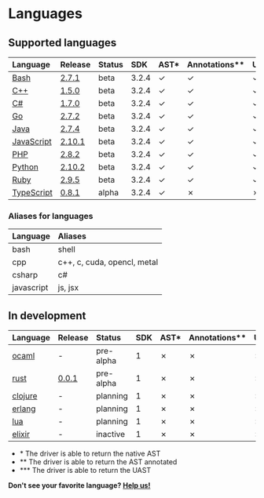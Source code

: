 <!-- Code generated by 'make languages' DO NOT EDIT. -->
# Languages

## Supported languages

| Language   | Release | Status | SDK  | AST\* | Annotations\*\* | UAST\*\*\* | Container | Maintainer |
| :--------- | :------ | :----- | :--- | :--- | :------------- | :----- | :-------- | :--------- |
| [Bash](https://github.com/bblfsh/bash-driver) | [2.7.1](https://github.com/bblfsh/bash-driver/releases/tag/v2.7.1) | beta | 3.2.4 | ✓ | ✓ | ✓ | [✓](https://hub.docker.com/r/bblfsh/bash-driver/) | [bzz](https://github.com/bzz) |
| [C++](https://github.com/bblfsh/cpp-driver) | [1.5.0](https://github.com/bblfsh/cpp-driver/releases/tag/v1.5.0) | beta | 3.2.4 | ✓ | ✓ | ✓ | [✓](https://hub.docker.com/r/bblfsh/cpp-driver/) | [ncordon](https://github.com/ncordon) |
| [C#](https://github.com/bblfsh/csharp-driver) | [1.7.0](https://github.com/bblfsh/csharp-driver/releases/tag/v1.7.0) | beta | 3.2.4 | ✓ | ✓ | ✓ | [✓](https://hub.docker.com/r/bblfsh/csharp-driver/) | [dennwc](https://github.com/dennwc) |
| [Go](https://github.com/bblfsh/go-driver) | [2.7.2](https://github.com/bblfsh/go-driver/releases/tag/v2.7.2) | beta | 3.2.4 | ✓ | ✓ | ✓ | [✓](https://hub.docker.com/r/bblfsh/go-driver/) | [dennwc](https://github.com/dennwc) |
| [Java](https://github.com/bblfsh/java-driver) | [2.7.4](https://github.com/bblfsh/java-driver/releases/tag/v2.7.4) | beta | 3.2.4 | ✓ | ✓ | ✓ | [✓](https://hub.docker.com/r/bblfsh/java-driver/) | [ncordon](https://github.com/ncordon) |
| [JavaScript](https://github.com/bblfsh/javascript-driver) | [2.10.1](https://github.com/bblfsh/javascript-driver/releases/tag/v2.10.1) | beta | 3.2.4 | ✓ | ✓ | ✓ | [✓](https://hub.docker.com/r/bblfsh/javascript-driver/) | [kuba--](https://github.com/kuba--) |
| [PHP](https://github.com/bblfsh/php-driver) | [2.8.2](https://github.com/bblfsh/php-driver/releases/tag/v2.8.2) | beta | 3.2.4 | ✓ | ✓ | ✓ | [✓](https://hub.docker.com/r/bblfsh/php-driver/) | [kuba--](https://github.com/kuba--) |
| [Python](https://github.com/bblfsh/python-driver) | [2.10.2](https://github.com/bblfsh/python-driver/releases/tag/v2.10.2) | beta | 3.2.4 | ✓ | ✓ | ✓ | [✓](https://hub.docker.com/r/bblfsh/python-driver/) | [dennwc](https://github.com/dennwc) |
| [Ruby](https://github.com/bblfsh/ruby-driver) | [2.9.5](https://github.com/bblfsh/ruby-driver/releases/tag/v2.9.5) | beta | 3.2.4 | ✓ | ✓ | ✓ | [✓](https://hub.docker.com/r/bblfsh/ruby-driver/) | [bzz](https://github.com/bzz) |
| [TypeScript](https://github.com/bblfsh/typescript-driver) | [0.8.1](https://github.com/bblfsh/typescript-driver/releases/tag/v0.8.1) | alpha | 3.2.4 | ✓ | ✗ | ✗ | [✓](https://hub.docker.com/r/bblfsh/typescript-driver/) | [kuba--](https://github.com/kuba--) |

### Aliases for languages

| Language | Aliases |
| :--- | :--- |
| bash | shell |
| cpp | c++, c, cuda, opencl, metal |
| csharp | c# |
| javascript | js, jsx |

## In development

| Language   | Release | Status | SDK  | AST\* | Annotations\*\* | UAST\*\*\* | Container | Maintainer |
| :--------- | :------ | :----- | :--- | :--- | :------------- | :----- | :-------- | :--------- |
| [ocaml](https://github.com/bblfsh/ocaml-driver) | - | pre-alpha | 1 | ✗ | ✗ | ✗ | ✗ | - |
| [rust](https://github.com/bblfsh/rust-driver) | [0.0.1](https://github.com/bblfsh/rust-driver/releases/tag/v0.0.1) | pre-alpha | 1 | ✗ | ✗ | ✗ | [✓](https://hub.docker.com/r/bblfsh/rust-driver/) | [ncordon](https://github.com/ncordon) |
| [clojure](https://github.com/bblfsh/clojure-driver) | - | planning | 1 | ✗ | ✗ | ✗ | ✗ | [creachadair](https://github.com/creachadair) |
| [erlang](https://github.com/bblfsh/erlang-driver) | - | planning | 1 | ✗ | ✗ | ✗ | ✗ | [bzz](https://github.com/bzz) |
| [lua](https://github.com/bblfsh/lua-driver) | - | planning | 1 | ✗ | ✗ | ✗ | ✗ | [creachadair](https://github.com/creachadair) |
| [elixir](https://github.com/bblfsh/elixir-driver) | - | inactive | 1 | ✗ | ✗ | ✗ | ✗ | [kuba--](https://github.com/kuba--) |

* \* The driver is able to return the native AST
* \*\* The driver is able to return the AST annotated
* \*\*\* The driver is able to return the UAST

**Don't see your favorite language? [Help us!](join-the-community.md)**
